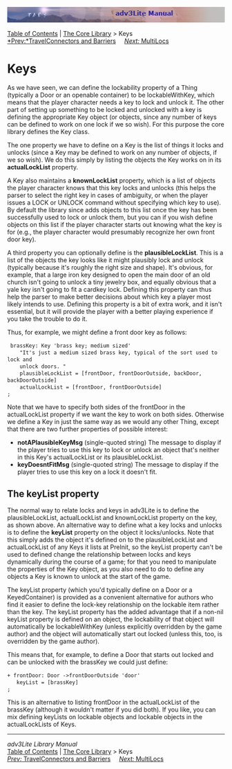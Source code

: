![](topbar.jpg)

[Table of Contents](toc.htm) \| [The Core Library](core.htm) \> Keys  
[*Prev:*TravelConnectors and Barriers](travel.htm)     [*Next:*
MultiLocs](multiloc.htm)    

# Keys

As we have seen, we can define the lockability property of a Thing
(typically a Door or an openable container) to be lockableWithKey, which
means that the player character needs a key to lock and unlock it. The
other part of setting up something to be locked and unlocked with a key
is defining the appropriate Key object (or objects, since any number of
keys can be defined to work on one lock if we so wish). For this purpose
the core library defines the Key class.

The one property we have to define on a Key is the list of things it
locks and unlocks (since a Key may be defined to work on any number of
objects, if we so wish). We do this simply by listing the objects the
Key works on in its **actualLockList** property.

A Key also maintains a **knownLockList** property, which is a list of
objects the player character knows that this key locks and unlocks (this
helps the parser to select the right key in cases of ambiguity, or when
the player issues a LOCK or UNLOCK command without specifying which key
to use). By default the library since adds objects to this list once the
key has been successfully used to lock or unlock them, but you can if
you wish define objects on this list if the player character starts out
knowing what the key is for (e.g., the player character would presumably
recognize her own front door key).

A third property you can optionally define is the **plausibleLockList**.
This is a list of the objects the key looks like it might plausibly lock
and unlock (typically because it's roughly the right size and shape).
It's obvious, for example, that a large iron key designed to open the
main door of an old church isn't going to unlock a tiny jewelry box, and
equally obvious that a yale key isn't going to fit a cardkey lock.
Defining this property can thus help the parser to make better decisions
about which key a player most likely intends to use. Defining this
property is a bit of extra work, and it isn't essential, but it will
provide the player with a better playing experience if you take the
trouble to do it.

Thus, for example, we might define a front door key as follows:

     brassKey: Key 'brass key; medium sized'    
        "It's just a medium sized brass key, typical of the sort used to lock and
        unlock doors. "
        plausibleLockList = [frontDoor, frontDoorOutside, backDoor, backDoorOutside]
        actualLockList = [frontDoor, frontDoorOutside]
    ;

Note that we have to specify both sides of the frontDoor in the
actualLockList property if we want the key to work on both sides.
Otherwise we define a Key in just the same way as we would any other
Thing, except that there are two further properties of possible
interest:

- **notAPlausibleKeyMsg** (single-quoted string) The message to display
  if the player tries to use this key to lock or unlock an object that's
  neither in this Key's actualLockList or its plausibleLockList.
- **keyDoesntFitMsg** (single-quoted string) The message to display if
  the player tries to use this key on a lock it doesn't fit.

## The keyList property

The normal way to relate locks and keys in adv3Lite is to define the
plausibleLockList, actualLockList and knownLockList property on the key,
as shown above. An alternative way to define what a key locks and
unlocks is to define the **keyList** property on the object it
locks/unlocks. Note that this simply adds the object it's defined on to
the plausibleLockList and actualLockList of any Keys it lists at
PreInit, so the keyList property can't be used to defined change the
relationship between locks and keys dynamically during the course of a
game; for that you need to manipulate the properties of the Key object,
as you also need to do to define any objects a Key is known to unlock at
the start of the game.

The keyList property (which you'd typically define on a Door or a
KeyedContainer) is provided as a convenient alternative for authors who
find it easier to define the lock-key relationship on the lockable item
rather than the key. The keyList property has the added advantage that
if a non-nil keyList property is defined on an object, the lockability
of that object will automatically be lockableWithKey (unless explicitly
overridden by the game author) and the object will automatically start
out locked (unless this, too, is overridden by the game author).

This means that, for example, to define a Door that starts out locked
and can be unlocked with the brassKey we could just define:

    + frontDoor: Door ->frontDoorOutside 'door'
       keyList = [brassKey]  
    ;
     

This is an alternative to listing frontDoor in the actualLockList of the
brassKey (although it wouldn't matter if you did both). If you like, you
can mix defining keyLists on lockable objects and lockable objects in
the actualLockLists of Keys.

------------------------------------------------------------------------

*adv3Lite Library Manual*  
[Table of Contents](toc.htm) \| [The Core Library](core.htm) \> Keys  
[*Prev:* TravelConnectors and Barriers](travel.htm)     [*Next:*
MultiLocs](multiloc.htm)    
